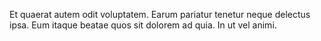 Et quaerat autem odit voluptatem. Earum pariatur tenetur neque delectus ipsa. Eum itaque beatae quos sit dolorem ad quia. In ut vel animi.
